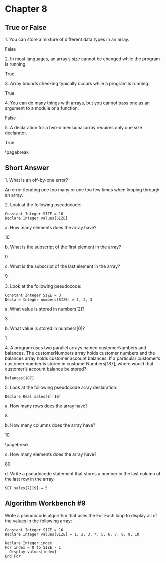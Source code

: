 # Chapter 8

## True or False

1\. You can store a mixture of different data types in an array.

False

2\. In most languages, an array’s size cannot be changed while the program is running.

True

3\. Array bounds checking typically occurs while a program is running.

True

4\. You can do many things with arrays, but you cannot pass one as an argument to a module or a function.

False

5\. A declaration for a two-dimensional array requires only one size declarator.

True

\pagebreak

## Short Answer

1\. What is an off-by-one error?

An error iterating one too many or one too few times when looping through an array.

2\. Look at the following pseudocode:

```
Constant Integer SIZE = 10
Declare Integer values[SIZE]
```

a\. How many elements does the array have?

10

b\. What is the subscript of the first element in the array?

0

c\. What is the subscript of the last element in the array?

9

3\. Look at the following pseudocode:

```
Constant Integer SIZE = 3
Declare Integer numbers[SIZE] = 1, 2, 3
```

a\. What value is stored in numbers[2]?

3

b\. What value is stored in numbers[0]?

1

4\. A program uses two parallel arrays named customerNumbers and balances. The customerNumbers array holds customer numbers and the balances array holds customer account balances. If a particular customer’s customer number is stored in customerNumbers[187], where would that customer’s account balance be stored?

```
balances[187]
```

5\. Look at the following pseudocode array declaration:

```
Declare Real sales[8][10]
```

a\. How many rows does the array have?

8

b\. How many columns does the array have?

10

\pagebreak

c\. How many elements does the array have?

80

d\. Write a pseudocode statement that stores a number in the last column of the last row in the array.

```
SET sales[7][9] = 5
```


## Algorithm Workbench #9

Write a pseudocode algorithm that uses the For Each loop to display all of the values in the following array:

```
Constant Integer SIZE = 10
Declare Integer values[SIZE] = 1, 2, 3, 4, 5, 6, 7, 8, 9, 10

Declare Integer index
For index = 0 to SIZE - 1
  Display values[index]
End For
```

